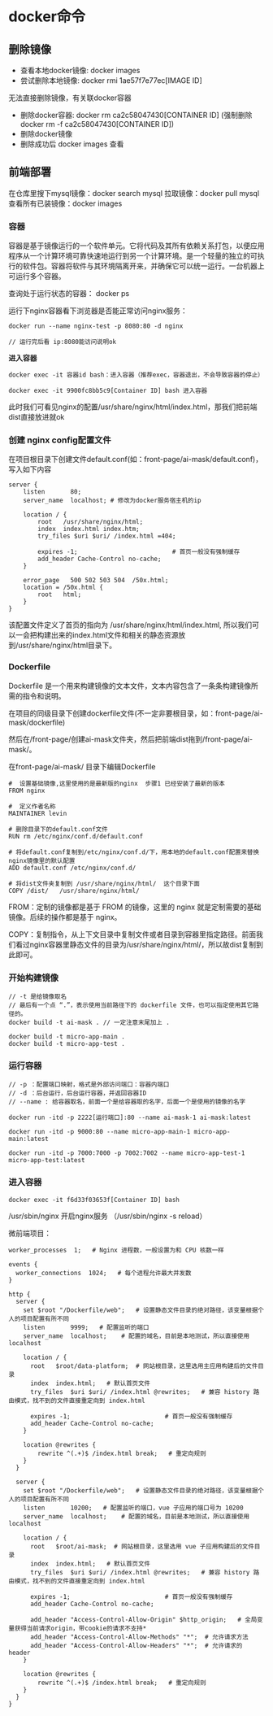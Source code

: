 # docker命令

## 删除镜像

- 查看本地docker镜像: docker images
- 尝试删除本地镜像: docker rmi 1ae57f7e77ec[IMAGE ID]

无法直接删除镜像，有关联docker容器

- 删除docker容器: docker rm ca2c58047430[CONTAINER ID]  (强制删除 docker rm -f ca2c58047430[CONTAINER ID])
- 删除docker镜像
- 删除成功后 docker images 查看

## 前端部署

在仓库里搜下mysql镜像：docker search mysql
拉取镜像：docker pull mysql
查看所有已装镜像：docker images

### 容器

容器是基于镜像运行的一个软件单元。它将代码及其所有依赖关系打包，以便应用程序从一个计算环境可靠快速地运行到另一个计算环境。是一个轻量的独立的可执行的软件包。容器将软件与其环境隔离开来，并确保它可以统一运行。一台机器上可运行多个容器。

查询处于运行状态的容器： docker ps

运行下nginx容器看下浏览器是否能正常访问nginx服务：
```
docker run --name nginx-test -p 8080:80 -d nginx

// 运行完后看 ip:8080能访问说明ok
```

**进入容器**

```
docker exec -it 容器id bash：进入容器（推荐exec，容器退出，不会导致容器的停止）

docker exec -it 9900fc8bb5c9[Container ID] bash 进入容器
```
此时我们可看见nginx的配置/usr/share/nginx/html/index.html，那我们把前端dist直接放进就ok

### 创建 nginx config配置文件

在项目根目录下创建文件default.conf(如：front-page/ai-mask/default.conf)，写入如下内容
```
server {
    listen       80;
    server_name  localhost; # 修改为docker服务宿主机的ip

    location / {
        root   /usr/share/nginx/html;
        index  index.html index.htm;
        try_files $uri $uri/ /index.html =404;

        expires -1;                          # 首页一般没有强制缓存
        add_header Cache-Control no-cache;
    }

    error_page   500 502 503 504  /50x.html;
    location = /50x.html {
        root   html;
    }
}
```
该配置文件定义了首页的指向为 /usr/share/nginx/html/index.html, 所以我们可以一会把构建出来的index.html文件和相关的静态资源放到/usr/share/nginx/html目录下。

### Dockerfile

Dockerfile 是一个用来构建镜像的文本文件，文本内容包含了一条条构建镜像所需的指令和说明。

在项目的同级目录下创建dockerfile文件(不一定非要根目录，如：front-page/ai-mask/dockerfile)

然后在/front-page/创建ai-mask文件夹，然后把前端dist拖到/front-page/ai-mask/。

在front-page/ai-mask/ 目录下编辑Dockerfile
```
#  设置基础镜像,这里使用的是最新版的nginx  步骤1 已经安装了最新的版本
FROM nginx

#  定义作者名称 
MAINTAINER levin

# 删除目录下的default.conf文件
RUN rm /etc/nginx/conf.d/default.conf

# 将default.conf复制到/etc/nginx/conf.d/下，用本地的default.conf配置来替换nginx镜像里的默认配置
ADD default.conf /etc/nginx/conf.d/

# 将dist文件夹复制到 /usr/share/nginx/html/  这个目录下面 
COPY /dist/   /usr/share/nginx/html/ 
```

FROM：定制的镜像都是基于 FROM 的镜像，这里的 nginx 就是定制需要的基础镜像。后续的操作都是基于 nginx。

COPY：复制指令，从上下文目录中复制文件或者目录到容器里指定路径。前面我们看过nginx容器里静态文件的目录为/usr/share/nginx/html/，所以故dist复制到此即可。

### 开始构建镜像

```
// -t 是给镜像取名
// 最后有一个点 “.”，表示使用当前路径下的 dockerfile 文件，也可以指定使用其它路径的。
docker build -t ai-mask . // 一定注意末尾加上 .

docker build -t micro-app-main .
docker build -t micro-app-test .
```

### 运行容器

```
// -p ：配置端口映射，格式是外部访问端口：容器内端口
// -d ：后台运行，后台运行容器，并返回容器ID
// --name : 给容器取名，前面一个是给容器取的名字，后面一个是使用的镜像的名字

docker run -itd -p 2222[运行端口]:80 --name ai-mask-1 ai-mask:latest

docker run -itd -p 9000:80 --name micro-app-main-1 micro-app-main:latest

docker run -itd -p 7000:7000 -p 7002:7002 --name micro-app-test-1 micro-app-test:latest
```

### 进入容器

```
docker exec -it f6d33f03653f[Container ID] bash
```
/usr/sbin/nginx 开启nginx服务 （/usr/sbin/nginx -s reload）

微前端项目：
```
worker_processes  1;   # Nginx 进程数，一般设置为和 CPU 核数一样

events {
  worker_connections  1024;   # 每个进程允许最大并发数
}

http {
  server {
    set $root "/Dockerfile/web";   # 设置静态文件目录的绝对路径，该变量根据个人的项目配置有所不同
    listen       9999;   # 配置监听的端口
    server_name  localhost;    # 配置的域名，目前是本地测试，所以直接使用 localhost
    
    location / {
      root   $root/data-platform;  # 网站根目录，这里选用主应用构建后的文件目录
      index  index.html;   # 默认首页文件
      try_files  $uri $uri/ /index.html @rewrites;   # 兼容 history 路由模式，找不到的文件直接重定向到 index.html 

      expires -1;                          # 首页一般没有强制缓存
      add_header Cache-Control no-cache;
    }
    
    location @rewrites {
        rewrite ^(.+)$ /index.html break;   # 重定向规则
    }
  }

  server {
    set $root "/Dockerfile/web";   # 设置静态文件目录的绝对路径，该变量根据个人的项目配置有所不同
    listen       10200;   # 配置监听的端口，vue 子应用的端口号为 10200
    server_name  localhost;    # 配置的域名，目前是本地测试，所以直接使用 localhost

    location / {
      root   $root/ai-mask;  # 网站根目录，这里选用 vue 子应用构建后的文件目录
      index  index.html;   # 默认首页文件
      try_files  $uri $uri/ /index.html @rewrites;   # 兼容 history 路由模式，找不到的文件直接重定向到 index.html 

      expires -1;                          # 首页一般没有强制缓存
      add_header Cache-Control no-cache;

      add_header "Access-Control-Allow-Origin" $http_origin;   # 全局变量获得当前请求origin，带cookie的请求不支持*
      add_header "Access-Control-Allow-Methods" "*";  # 允许请求方法
      add_header "Access-Control-Allow-Headers" "*";  # 允许请求的 header
    }
    
    location @rewrites {
        rewrite ^(.+)$ /index.html break;   # 重定向规则
    }
  }
}

```
